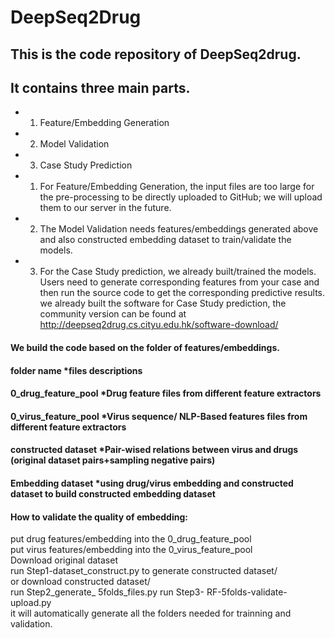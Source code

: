 # DeepSeq2Drug
## This is the code repository of DeepSeq2drug. 
## It contains three main parts. 
* 1. Feature/Embedding Generation
* 2. Model Validation
* 3. Case Study Prediction

* 1.	For Feature/Embedding Generation, the input files are too large for the pre-processing to be directly uploaded to GitHub; we will upload them to our server in the future.
* 2.	The Model Validation needs features/embeddings generated above and also constructed embedding dataset to train/validate the models.
* 3.	For the Case Study prediction, we already built/trained the models. Users need to generate corresponding features from your case and then run the source code to get the corresponding predictive results. we already built the software for Case Study prediction, the community version can be found at http://deepseq2drug.cs.cityu.edu.hk/software-download/


#### We build the code based on the folder of features/embeddings.

#### folder name *files descriptions
#### 0_drug_feature_pool  *Drug feature files from different feature extractors
#### 0_virus_feature_pool  *Virus sequence/ NLP-Based features files from different feature extractors
#### constructed dataset *Pair-wised relations between virus and drugs (original dataset pairs+sampling negative pairs)
#### Embedding dataset *using drug/virus embedding and constructed dataset to build constructed embedding dataset

#### How to validate the quality of embedding:
put drug features/embedding into the 0_drug_feature_pool  
put virus features/embedding into the 0_virus_feature_pool  
Download original dataset  
run Step1-dataset_construct.py to generate constructed dataset/  
or download constructed dataset/   
run Step2_generate_ 5folds_files.py
run Step3- RF-5folds-validate-upload.py   
it will automatically generate all the folders needed for trainning and validation.  


